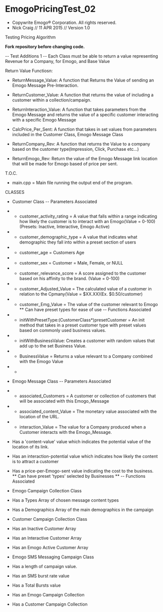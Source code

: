 # EmogoPricingTest_02

- Copywrite Emogo® Corporation. All rights reserved.
- Nick Craig // 11 APR 2015 // Version 1.0

Testing Pricing Algorithm

**Fork repository before changing code.**

-- Test Additions 1 --
Each Class must be able to return a value representing Revenue for a Company, for Emogo, and Base Value

Return Value Functiosn:
- ReturnMessage_Value: A function that Returns the Value of sending an Emogo Message Pre-Interaction.

- ReturnCustomer_Value: A function that returns the value of including a customer within a collection/campaign.

- ReturnInteraction_Value: A function that takes parameters from the Emogo Message and returns the value of a specific customer interacting with a specific Emogo Message

- CalcPrice_Per_Sent: A function that takes in set values from parameters included in the Customer Class, Emogo Message Class

- ReturnCompany_Rev: A function that returns the Value to a company based on the customer type(Impression, Click, Purchase etc...)

- ReturnEmogo_Rev: Return the value of the Emogo Message link location that will be made for Emogo based of price per sent.


T.O.C.
- main.cpp = Main file running the output end of the program.

CLASSES
- Customer Class
-- Parameters Associated
- - customer_activity_rating = A value that falls within a range indicating how likely the customer is to interact with an Emogo(Value = 0-100)(Presets: Inactive, Interactive, Emogo Active)
- - customer_demographic_type = A value that indicates what demographic they fall into within a preset section of users
- - customer_age = Customers Age
- - customer_sex = Customer = Male, Female, or NULL
- - customer_relevance_score = A score assigned to the customer based on his affinity to the brand. (Value = 0-100)
- - customer_Adjusted_Value = The calculated value of a customer in relation to the Cpmany(Value = $XX.XX)(Ex. $0.50/customer)
- - customer_Emg_Value = The value of the customer relevant to Emogo
** Can have preset types for ease of use
-- Functions Associated
- - initWithPresetType:(CustomerClass*)presetCustomer = An init method that takes in a preset customer type with preset values based on commonly used business values.
- - initWithBusinessValue: Creates a customer with random values that add up to the set Business Value.
- - BusinessValue = Returns a value relevant to a Company combined with the Emogo Value
- - 


- Emogo Message Class
-- Parameters Associated
- - associated_Customers = A customer or collection of customers that will be associated with this Emogo_Message
- - associated_content_Value = The monetary value associated with the location of the URL.
- - interaction_Value = The value for a Company produced when a Customer interacts with the Emogo_Message. 
- Has a 'content-value' value which indicates the potential value of the location of its link.
- Has an interaction-potential value which indicates how likely the content is to attract a customer
- Has a price-per-Emogo-sent value indicating the cost to the business.
** Can have preset 'types' selected by Businesses
**
-- Functions Associated


- Emogo Campaign Collection Class
- Has a Types Array of chosen message content types
- Has a Demographics Array of the main demographics in the campaign
- Customer Campaign Collection Class
- Has an Inactive Customer Array
- Has an Interactive Customer Array
- Has an Emogo Active Customer Array
- Emogo SMS Messaging Campaign Class
- Has a length of campaign value.
- Has an SMS burst rate value
- Has a Total Bursts value
- Has an Emogo Campaign Collection
- Has a Customer Campaign Collection